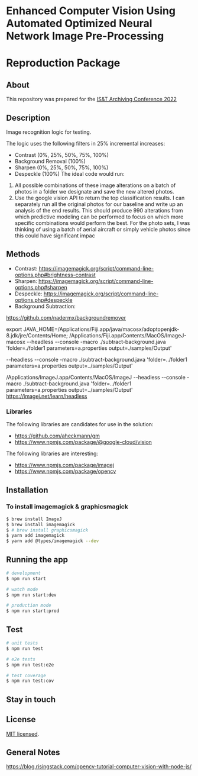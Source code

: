 # Enhanced Computer Vision Using Automated Optimized Neural Network Image Pre-Processing 
# Reproduction Package

## About
This repository was prepared for the [IS&T Archiving Conference 2022](https://www.imaging.org/Site/IST/Conferences/Archiving/Archiving_Home)
## Description
Image recognition logic for testing.

The logic uses the following filters in 25% incremental increases:
- Contrast (0%, 25%, 50%, 75%, 100%)
- Background Removal (100%)
- Sharpen (0%, 25%, 50%, 75%, 100%)
- Despeckle (100%)
The ideal code would run:
1. All possible combinations of these image alterations on a batch of photos in a folder we designate and save the new altered photos.
2. Use the google vision API to return the top classification results.
I can separately run all the original photos for our baseline and write up an analysis of the end results.
This should produce 990 alterations from which predictive modeling can be performed to focus on which more specific combinations
would perform the best.
For the photo sets, I was thinking of using a batch of aerial aircraft or simply vehicle photos since this could have significant impac

## Methods

* Contrast: https://imagemagick.org/script/command-line-options.php#brightness-contrast
* Sharpen: https://imagemagick.org/script/command-line-options.php#sharpen
* Despeckle: https://imagemagick.org/script/command-line-options.php#despeckle
* Background Subtraction: 


https://github.com/nadermx/backgroundremover

export JAVA_HOME=/Applications/Fiji.app/java/macosx/adoptopenjdk-8.jdk/jre/Contents/Home; /Applications/Fiji.app/Contents/MacOS/ImageJ-macosx --headless --console -macro ./subtract-background.java 'folder=./folder1 parameters=a.properties output=./samples/Output'

--headless --console -macro ./subtract-background.java 'folder=../folder1 parameters=a.properties output=../samples/Output'

/Applications/ImageJ.app/Contents/MacOS/ImageJ --headless --console -macro ./subtract-background.java 'folder=../folder1 parameters=a.properties output=../samples/Output'
https://imagej.net/learn/headless



### Libraries

The following libraries are candidates for use in the solution:

* https://github.com/aheckmann/gm 
* https://www.npmjs.com/package/@google-cloud/vision

The following libraries are interesting:
* https://www.npmjs.com/package/imagej
* https://www.npmjs.com/package/opencv

## Installation

### To install imagemagick & graphicsmagick

```bash
$ brew install ImageJ
$ brew install imagemagick
$ # brew install graphicsmagick
$ yarn add imagemagick
$ yarn add @types/imagemagick --dev
```

## Running the app

```bash
# development
$ npm run start

# watch mode
$ npm run start:dev

# production mode
$ npm run start:prod
```

## Test

```bash
# unit tests
$ npm run test

# e2e tests
$ npm run test:e2e

# test coverage
$ npm run test:cov
```

## Stay in touch


## License

[MIT licensed](LICENSE).

## General Notes
https://blog.risingstack.com/opencv-tutorial-computer-vision-with-node-js/
